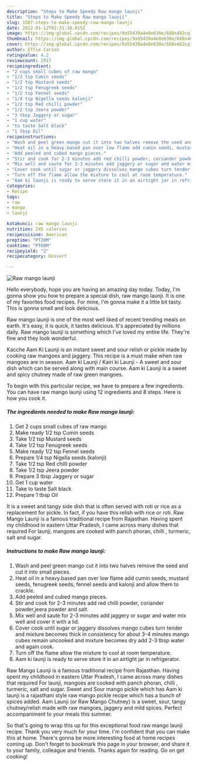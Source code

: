 ```yaml
---
description: "Steps to Make Speedy Raw mango launji"
title: "Steps to Make Speedy Raw mango launji"
slug: 1507-steps-to-make-speedy-raw-mango-launji
date: 2022-01-12T02:31:18.615Z
image: https://img-global.cpcdn.com/recipes/9a55439a4e0e630e/680x482cq70/raw-mango-launji-recipe-main-photo.jpg
thumbnail: https://img-global.cpcdn.com/recipes/9a55439a4e0e630e/680x482cq70/raw-mango-launji-recipe-main-photo.jpg
cover: https://img-global.cpcdn.com/recipes/9a55439a4e0e630e/680x482cq70/raw-mango-launji-recipe-main-photo.jpg
author: Effie Carson
ratingvalue: 4.2
reviewcount: 2917
recipeingredient:
- "2 cups small cubes of raw mango"
- "1/2 tsp Cumin seeds"
- "1/2 tsp Mustard seeds"
- "1/2 tsp Fenugreek seeds"
- "1/2 tsp Fennel seeds"
- "1/4 tsp Nigella seeds kalonji"
- "1/2 tsp Red chilli powder"
- "1/2 tsp Jeera powder"
- "3 tbsp Jaggery or sugar"
- "1 cup water"
- "to taste Salt black"
- "1 tbsp Oil"
recipeinstructions:
- "Wash and peel green mango cut it into two halves remove the seed and cut it into small pieces."
- "Heat oil in a heavy.based pan over low flame add cumin seeds, mustard seeds, fenugreek seeds, fennel seeds and kalonji and allow them to crackle."
- "Add peeled and cubed mango pieces."
- "Stir and cook for 2-3 minutes add red chilli powder, coriander powder,jeera powder and salt."
- "Mix well and saute for 2-3 minutes add jaggery or sugar and water mix well and cover it with a lid."
- "Cover cook until sugar or jaggery dissolves mango cubes turn tender and mixture becomes thick in consistency for about 3-4 minutes mango cubes remain uncooked and mixture becomes dry add 2-3 tbsp water and again cook."
- "Turn off the flame allow the mixture to cool at room temperature."
- "Aam ki launji is ready to serve store it in an airtight jar in refrigerator."
categories:
- Recipe
tags:
- raw
- mango
- launji

katakunci: raw mango launji 
nutrition: 245 calories
recipecuisine: American
preptime: "PT20M"
cooktime: "PT60M"
recipeyield: "2"
recipecategory: Dessert

---
```



![Raw mango launji](https://img-global.cpcdn.com/recipes/9a55439a4e0e630e/680x482cq70/raw-mango-launji-recipe-main-photo.jpg)

Hello everybody, hope you are having an amazing day today. Today, I'm gonna show you how to prepare a special dish, raw mango launji. It is one of my favorites food recipes. For mine, I'm gonna make it a little bit tasty. This is gonna smell and look delicious.

Raw mango launji is one of the most well liked of recent trending meals on earth. It's easy, it is quick, it tastes delicious. It's appreciated by millions daily. Raw mango launji is something which I've loved my entire life. They're fine and they look wonderful.

Kacche Aam Ki Launji is an instant sweet and sour relish or pickle made by cooking raw mangoes and jaggery. This recipe is a must make when raw mangoes are in season. Aam ki Launji / Kairi ki Launji - A sweet and sour dish which can be served along with main course. Aam ki Launji is a sweet and spicy chutney made of raw green mangoes.


To begin with this particular recipe, we have to prepare a few ingredients. You can have raw mango launji using 12 ingredients and 8 steps. Here is how you cook it.

<!--inarticleads1-->

##### The ingredients needed to make Raw mango launji:

1. Get 2 cups small cubes of raw mango
1. Make ready 1/2 tsp Cumin seeds
1. Take 1/2 tsp Mustard seeds
1. Take 1/2 tsp Fenugreek seeds
1. Make ready 1/2 tsp Fennel seeds
1. Prepare 1/4 tsp Nigella seeds (kalonji)
1. Take 1/2 tsp Red chilli powder
1. Take 1/2 tsp Jeera powder
1. Prepare 3 tbsp Jaggery or sugar
1. Get 1 cup water
1. Take to taste Salt black
1. Prepare 1 tbsp Oil


It is a sweet and tangy side dish that is often served with roti or rice as a replacement for pickle. In fact, if you have this relish with rice or roti. Raw Mango Launji is a famous traditional recipe from Rajasthan. Having spent my childhood in eastern Uttar Pradesh, I came across many dishes that required For launji, mangoes are cooked with panch phoran, chilli , turmeric, salt and sugar. 

<!--inarticleads2-->

##### Instructions to make Raw mango launji:

1. Wash and peel green mango cut it into two halves remove the seed and cut it into small pieces.
1. Heat oil in a heavy.based pan over low flame add cumin seeds, mustard seeds, fenugreek seeds, fennel seeds and kalonji and allow them to crackle.
1. Add peeled and cubed mango pieces.
1. Stir and cook for 2-3 minutes add red chilli powder, coriander powder,jeera powder and salt.
1. Mix well and saute for 2-3 minutes add jaggery or sugar and water mix well and cover it with a lid.
1. Cover cook until sugar or jaggery dissolves mango cubes turn tender and mixture becomes thick in consistency for about 3-4 minutes mango cubes remain uncooked and mixture becomes dry add 2-3 tbsp water and again cook.
1. Turn off the flame allow the mixture to cool at room temperature.
1. Aam ki launji is ready to serve store it in an airtight jar in refrigerator.


Raw Mango Launji is a famous traditional recipe from Rajasthan. Having spent my childhood in eastern Uttar Pradesh, I came across many dishes that required For launji, mangoes are cooked with panch phoran, chilli , turmeric, salt and sugar. Sweet and Sour mango pickle which has Aam ki launji is a rajasthani style raw mango pickle recipe which has a bunch of spices added. Aam Launji (or Raw Mango Chutney) is a sweet, sour, tangy chutney/relish made with raw mangoes, jaggery and mild spices. Perfect accompaniment to your meals this summer. 

So that's going to wrap this up for this exceptional food raw mango launji recipe. Thank you very much for your time. I'm confident that you can make this at home. There's gonna be more interesting food at home recipes coming up. Don't forget to bookmark this page in your browser, and share it to your family, colleague and friends. Thanks again for reading. Go on get cooking!
